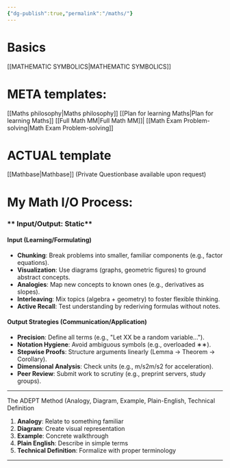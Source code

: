 ```yaml
---
{"dg-publish":true,"permalink":"/maths/"}
---
```


# Basics
[[MATHEMATIC SYMBOLICS\|MATHEMATIC SYMBOLICS]]

# META templates:
[[Maths philosophy\|Maths philosophy]]
[[Plan for learning Maths\|Plan for learning Maths]]
[[Full Math MM\|Full Math MM]]|
[[Math Exam Problem-solving\|Math Exam Problem-solving]]


# ACTUAL template 
[[Mathbase\|Mathbase]] (Private Questionbase available upon request)

#  My Math I/O Process:
### ** Input/Output:  Static**
#### **Input  (Learning/Formulating)**
- **Chunking**: Break problems into smaller, familiar components (e.g., factor equations).
- **Visualization**: Use diagrams (graphs, geometric figures) to ground abstract concepts.
- **Analogies**: Map new concepts to known ones (e.g., derivatives as slopes).
- **Interleaving**: Mix topics (algebra + geometry) to foster flexible thinking.
- **Active Recall**: Test understanding by rederiving formulas without notes.
#### **Output Strategies (Communication/Application)**
- **Precision**: Define all terms (e.g., "Let XX be a random variable...").
- **Notation Hygiene**: Avoid ambiguous symbols (e.g., overloaded ∗∗).
- **Stepwise Proofs**: Structure arguments linearly (Lemma → Theorem → Corollary).
- **Dimensional Analysis**: Check units (e.g., m/s2m/s2 for acceleration).
- **Peer Review**: Submit work to scrutiny (e.g., preprint servers, study groups).
 
------------------------
The ADEPT Method (Analogy, Diagram, Example, Plain-English, Technical Definition
1. **Analogy**: Relate to something familiar
2. **Diagram**: Create visual representation
3. **Example**: Concrete walkthrough
4. **Plain English**: Describe in simple terms
5. **Technical Definition**: Formalize with proper terminology
-------------------------------------
 